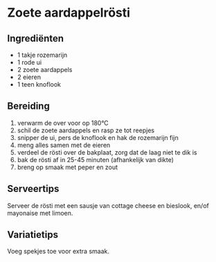 # Zoete aardappelrösti

## Ingrediënten

- 1 takje rozemarijn
- 1 rode ui
- 2 zoete aardappels
- 2 eieren
- 1 teen knoflook

## Bereiding

 1. verwarm de over voor op 180°C
 1. schil de zoete aardappels en rasp ze tot reepjes
 1. snipper de ui, pers de knoflook en hak de rozemarijn fijn
 1. meng alles samen met de eieren
 1. verdeel de rösti over de bakplaat, zorg dat de laag niet te dik is
 1. bak de rösti af in 25-45 minuten (afhankelijk van dikte)
 1. breng op smaak met peper en zout

## Serveertips

Serveer de rösti met een sausje van cottage cheese en bieslook, en/of mayonaise met limoen.

## Variatietips

Voeg spekjes toe voor extra smaak.
